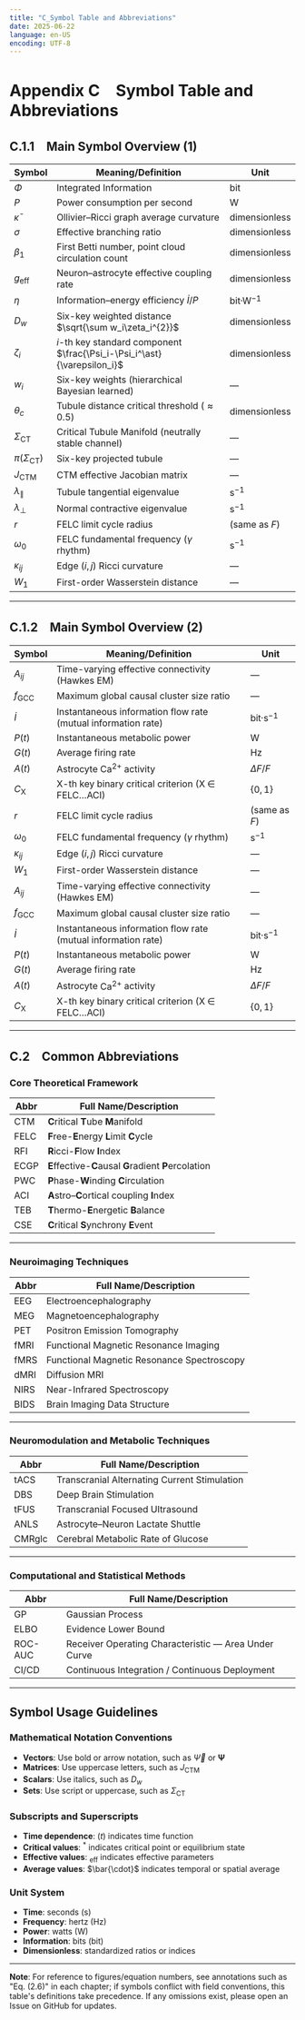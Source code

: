 ```yaml
---
title: "C_Symbol Table and Abbreviations"
date: 2025-06-22
language: en-US
encoding: UTF-8
---
```

# Appendix C　Symbol Table and Abbreviations

## C.1.1　Main Symbol Overview (1)

| Symbol                      | Meaning/Definition                                         | Unit         |
| --------------------------- | ---------------------------------------------------------- | ------------ |
| $\Phi$                      | Integrated Information                                     | bit          |
| $P$                         | Power consumption per second                               | W            |
| $\bar{\kappa}$              | Ollivier–Ricci graph average curvature                    | dimensionless|
| $\sigma$                    | Effective branching ratio                                  | dimensionless|
| $\beta_{1}$                 | First Betti number, point cloud circulation count         | dimensionless|
| $g_{\text{eff}}$            | Neuron–astrocyte effective coupling rate                  | dimensionless|
| $\eta$                      | Information–energy efficiency $\dot{I}/P$                  | bit·W$^{-1}$ |
| $D_{w}$                     | Six-key weighted distance $\sqrt{\sum w_i\zeta_i^{2}}$    | dimensionless|
| $\zeta_i$                   | $i$-th key standard component $\frac{\Psi_i-\Psi_i^\ast}{\varepsilon_i}$ | dimensionless|
| $w_i$                       | Six-key weights (hierarchical Bayesian learned)           | —            |
| $\theta_c$                  | Tubule distance critical threshold ($\approx 0.5$)        | dimensionless|
| $\Sigma_{\mathrm{CT}}$      | Critical Tubule Manifold (neutrally stable channel)       | —            |
| $\pi(\Sigma_{\mathrm{CT}})$ | Six-key projected tubule                                   | —            |
| $J_{\mathrm{CTM}}$          | CTM effective Jacobian matrix                              | —            |
| $\lambda_{\parallel}$       | Tubule tangential eigenvalue                               | s$^{-1}$     |
| $\lambda_{\perp}$           | Normal contractive eigenvalue                              | s$^{-1}$     |
| $r$                         | FELC limit cycle radius                                    | (same as $F$)|
| $\omega_{0}$                | FELC fundamental frequency ($\gamma$ rhythm)               | s$^{-1}$     |
| $\kappa_{ij}$               | Edge $(i,j)$ Ricci curvature                              | —            |
| $W_1$                       | First-order Wasserstein distance                          | —            |

---
<!-- Manual page break -->
<div class="pagebreak"></div>

## C.1.2　Main Symbol Overview (2)

| Symbol                      | Meaning/Definition                                         | Unit         |
| --------------------------- | ---------------------------------------------------------- | ------------ |
| $A_{ij}$                    | Time-varying effective connectivity (Hawkes EM)           | —            |
| $f_{\text{GCC}}$            | Maximum global causal cluster size ratio                  | —            |
| $\dot{I}$                   | Instantaneous information flow rate (mutual information rate) | bit·s$^{-1}$ |
| $P(t)$                      | Instantaneous metabolic power                              | W            |
| $G(t)$                      | Average firing rate                                        | Hz           |
| $A(t)$                      | Astrocyte $\mathrm{Ca^{2+}}$ activity                     | $\Delta F/F$ |
| $C_{\text{X}}$              | X-th key binary critical criterion (X ∈ FELC…ACI)         | $\{0,1\}$    |
| $r$                         | FELC limit cycle radius                                    | (same as $F$)|
| $\omega_{0}$                | FELC fundamental frequency ($\gamma$ rhythm)               | s$^{-1}$     |
| $\kappa_{ij}$               | Edge $(i,j)$ Ricci curvature                              | —            |
| $W_1$                       | First-order Wasserstein distance                          | —            |
| $A_{ij}$                    | Time-varying effective connectivity (Hawkes EM)           | —            |
| $f_{\text{GCC}}$            | Maximum global causal cluster size ratio                  | —            |
| $\dot{I}$                   | Instantaneous information flow rate (mutual information rate) | bit·s$^{-1}$ |
| $P(t)$                      | Instantaneous metabolic power                              | W            |
| $G(t)$                      | Average firing rate                                        | Hz           |
| $A(t)$                      | Astrocyte $\mathrm{Ca^{2+}}$ activity                     | $\Delta F/F$ |
| $C_{\text{X}}$              | X-th key binary critical criterion (X ∈ FELC…ACI)         | $\{0,1\}$    |

---

<!-- Manual page break -->
<div class="pagebreak"></div>

## C.2　Common Abbreviations

### Core Theoretical Framework

| Abbr | Full Name/Description |
|------|----------------------|
| CTM | **C**ritical **T**ube **M**anifold |
| FELC | **F**ree-**E**nergy **L**imit **C**ycle |
| RFI | **R**icci-**F**low **I**ndex |
| ECGP | **E**ffective-**C**ausal **G**radient **P**ercolation |
| PWC | **P**hase-**W**inding **C**irculation |
| ACI | **A**stro–**C**ortical coupling **I**ndex |
| TEB | **T**hermo-**E**nergetic **B**alance |
| CSE | **C**ritical **S**ynchrony **E**vent |

---

### Neuroimaging Techniques

| Abbr | Full Name/Description |
|------|----------------------|
| EEG | Electroencephalography |
| MEG | Magnetoencephalography |
| PET | Positron Emission Tomography |
| fMRI | Functional Magnetic Resonance Imaging |
| fMRS | Functional Magnetic Resonance Spectroscopy |
| dMRI | Diffusion MRI |
| NIRS | Near-Infrared Spectroscopy |
| BIDS | Brain Imaging Data Structure |

---

<!-- Manual page break -->
<div class="pagebreak"></div>

### Neuromodulation and Metabolic Techniques

| Abbr | Full Name/Description |
|------|----------------------|
| tACS | Transcranial Alternating Current Stimulation |
| DBS | Deep Brain Stimulation |
| tFUS | Transcranial Focused Ultrasound |
| ANLS | Astrocyte–Neuron Lactate Shuttle |
| CMRglc | Cerebral Metabolic Rate of Glucose |

---

### Computational and Statistical Methods

| Abbr | Full Name/Description |
|------|----------------------|
| GP | Gaussian Process |
| ELBO | Evidence Lower Bound |
| ROC-AUC | Receiver Operating Characteristic — Area Under Curve |
| CI/CD | Continuous Integration / Continuous Deployment |

---

## Symbol Usage Guidelines

### Mathematical Notation Conventions
- **Vectors**: Use bold or arrow notation, such as $\vec{\Psi}$ or $\mathbf{\Psi}$
- **Matrices**: Use uppercase letters, such as $J_{\mathrm{CTM}}$
- **Scalars**: Use italics, such as $D_w$
- **Sets**: Use script or uppercase, such as $\Sigma_{\mathrm{CT}}$

### Subscripts and Superscripts
- **Time dependence**: $(t)$ indicates time function
- **Critical values**: $^\ast$ indicates critical point or equilibrium state
- **Effective values**: $_{\text{eff}}$ indicates effective parameters
- **Average values**: $\bar{\cdot}$ indicates temporal or spatial average

### Unit System
- **Time**: seconds (s)
- **Frequency**: hertz (Hz)
- **Power**: watts (W)
- **Information**: bits (bit)
- **Dimensionless**: standardized ratios or indices

---

**Note**: For reference to figures/equation numbers, see annotations such as "Eq. (2.6)" in each chapter; if symbols conflict with field conventions, this table's definitions take precedence. If any omissions exist, please open an Issue on GitHub for updates.
